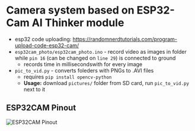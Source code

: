 # Camera system based on ESP32-Cam AI Thinker module
- esp32 code uploading: https://randomnerdtutorials.com/program-upload-code-esp32-cam/
- `esp32cam_photo/esp32cam_photo.ino` - record video as images in folder while `pin 16` (can be changed on `line 29`) is connected to ground
  -  records time in millisecondswith for every image
- `pic_to_vid.py` - converts foleders with PNGs to .AVI files
  - requires `pip install opencv-python`
  - **Usage:** download `pictures/` folder from SD card, run `pic_to_vid.py` next to it

## ESP32CAM Pinout
![ESP32CAM Pinout](https://www.voxcafe.cz/data/Articles/esp32/esp32-cam-pinout-new.png)
